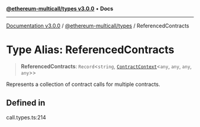 [**@ethereum-multicall/types v3.0.0**](../README.md) • **Docs**

***

[Documentation v3.0.0](../../../packages.md) / [@ethereum-multicall/types](../README.md) / ReferencedContracts

# Type Alias: ReferencedContracts

> **ReferencedContracts**: `Record`\<`string`, [`ContractContext`](ContractContext.md)\<`any`, `any`, `any`, `any`\>\>

Represents a collection of contract calls for multiple contracts.

## Defined in

call.types.ts:214
